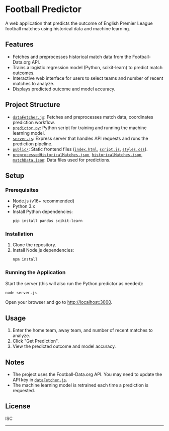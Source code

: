 # Football Predictor

A web application that predicts the outcome of English Premier League football matches using historical data and machine learning.

## Features

- Fetches and preprocesses historical match data from the Football-Data.org API.
- Trains a logistic regression model (Python, scikit-learn) to predict match outcomes.
- Interactive web interface for users to select teams and number of recent matches to analyze.
- Displays predicted outcome and model accuracy.

## Project Structure

- [`dataFetcher.js`](dataFetcher.js): Fetches and preprocesses match data, coordinates prediction workflow.
- [`predictor.py`](predictor.py): Python script for training and running the machine learning model.
- [`server.js`](server.js): Express server that handles API requests and runs the prediction pipeline.
- [`public/`](public/): Static frontend files ([`index.html`](public/index.html), [`script.js`](public/script.js), [`styles.css`](public/styles.css)).
- [`preprocessedHistoricalMatches.json`](preprocessedHistoricalMatches.json), [`historicalMatches.json`](historicalMatches.json), [`matchData.json`](matchData.json): Data files used for predictions.

## Setup

### Prerequisites

- Node.js (v16+ recommended)
- Python 3.x
- Install Python dependencies:
  ```sh
  pip install pandas scikit-learn
  ```

### Installation

1. Clone the repository.
2. Install Node.js dependencies:
   ```sh
   npm install
   ```

### Running the Application

Start the server (this will also run the Python predictor as needed):

```sh
node server.js
```

Open your browser and go to [http://localhost:3000](http://localhost:3000).

## Usage

1. Enter the home team, away team, and number of recent matches to analyze.
2. Click "Get Prediction".
3. View the predicted outcome and model accuracy.

## Notes

- The project uses the Football-Data.org API. You may need to update the API key in [`dataFetcher.js`](dataFetcher.js).
- The machine learning model is retrained each time a prediction is requested.

## License

ISC

---